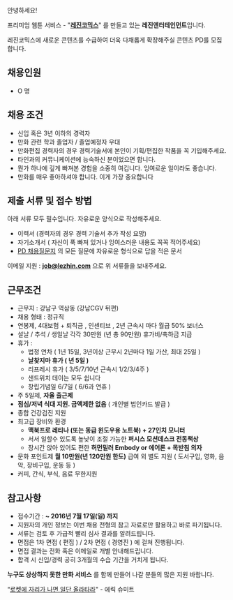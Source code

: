 안녕하세요!

프리미엄 웹툰 서비스 - "**[레진코믹스](http://www.lezhin.com)**" 를 만들고 있는 **레진엔터테인먼트**입니다.

레진코믹스에 새로운 콘텐츠를 수급하여 더욱 다채롭게 확장해주실 콘텐츠 PD를 모집합니다.

## 채용인원 

- O 명

## 채용 조건

- 신입 혹은 3년 이하의 경력자
- 만화 관련 학과 졸업자 / 졸업예정자 우대
- 만화편집 경력자의 경우 경력기술서에 본인이 기획/편집한 작품을 꼭 기입해주세요.
- 타인과의 커뮤니케이션에 능숙하신 분이었으면 합니다.
- 뭔가 하나에 깊게 빠져본 경험을 소중히 여깁니다. 잉여로운 일이라도 좋습니다.
- 만화를 매우 좋아하셔야 합니다. 이게 가장 중요합니다

## 제출 서류 및 접수 방법

아래 서류 모두 필수입니다. 자유로운 양식으로 작성해주세요.

- 이력서 (경력자의 경우 경력 기술서 추가 작성 요망)
- 자기소개서 ( 자신이 푹 빠져 있거나 잉여스러운 내용도 꼭꼭 적어주세요)
- [PD 채용질문지](pd_questionnaire.md) 의 모든 질문에 자유로운 형식으로 답을 적은 문서

이메일 지원 : **job@lezhin.com** 으로 위 서류들을 보내주세요. 

## 근무조건

- 근무지 : 강남구 역삼동 (강남CGV 뒤편)
- 채용 형태 : 정규직
- 연봉제, 4대보험 + 퇴직금 , 인센티브 , 2년 근속시 마다 월급 50% 보너스
- 설날 / 추석 / 생일날 각각 30만원 (년 총 90만원) 휴가비/축하금 지급
- 휴가 : 
  - 법정 연차 ( 1년 15일, 3년이상 근무시 2년마다 1일 가산, 최대 25일 )
  - **날찾지마 휴가 ( 년 5일 )**
  - 리프레시 휴가 ( 3/5/7/10년 근속시 1/2/3/4주 )
  - 샌드위치 데이는 모두 쉽니다 
  - 창립기념일 6/7일 ( 6/6과 연휴 )
- 주 5일제, **자율 출근제**
- **점심/저녁 식대 지원. 금액제한 없음** ( 개인별 법인카드 발급 )
- 종합 건강검진 지원
- 최고급 장비와 환경
  - **맥북프로 레티나 (또는 동급 윈도우용 노트북) + 27인치 모니터** 
  - 서서 일할수 있도록 높낮이 조절 가능한 **퍼시스 모션데스크 전동책상** 
  - 장시간 앉아 있어도 편한 **허먼밀러 Embody or 에어론 + 목받침 의자**
- 문화 포인트제 **월 10만원(년 120만원 한도)** 급여 외 별도 지원 ( 도서구입, 영화, 음악, 장비구입, 운동 등 )
- 커피, 간식, 부식, 음료 무한지원

## 참고사항

- 접수기간 : **~ 2016년 7월 17일(일) 까지**
- 지원자의 개인 정보는 이번 채용 전형의 참고 자료로만 활용하고 바로 파기됩니다.
- 서류는 검토 후 가급적 빨리 심사 결과를 알려드립니다.
- 면접은 1차 면접 ( 편집 ) / 2차 면접 ( 경영진 ) 에 걸쳐 진행됩니다.
- 면접 결과는 전화 혹은 이메일로 개별 안내해드립니다.
- 합격 시 신입/경력 공히 3개월의 수습 기간을 거치게 됩니다.

**누구도 상상하지 못한 만화 서비스** 를 함께 만들어 나갈 분들의 많은 지원 바랍니다.

“[로켓에 자리가 나면 일단 올라타라](http://estima.wordpress.com/2012/05/28/sheryl/)" - 에릭 슈미트
